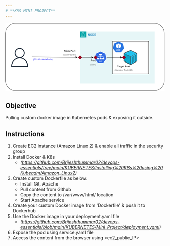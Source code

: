 ```yaml
---
# **K8S MINI PROJECT**
---
```

![Docker_Mini_project](https://github.com/Brijeshthummar02/devops-essentials/blob/main/KUBERNETES/Mini_Project/K8s_mini_project.drawio.png)

## Objective

Pulling custom docker image in Kubernetes pods & exposing it outside.

## Instructions

1. Create EC2 instance (Amazon Linux 2) & enable all traffic in the security group
2. Install Docker & K8s
   * *(<https://github.com/Brijeshthummar02/devops-essentials/tree/main/KUBERNETES/Installing%20K8s%20using%20Kubeadm/Amazon_Linux2>)*
3. Create custom Dockerfile as below:
   * Install Git, Apache
   * Pull content from Github
   * Copy the content to /var/www/html/ location
   * Start Apache service
4. Create your custom Docker image from 'Dockerfile' & push it to Dockerhub
5. Use the Docker image in your deployment.yaml file
   * *(<https://github.com/Brijeshthummar02/devops-essentials/blob/main/KUBERNETES/Mini_Project/deployment.yaml>)*
6. Expose the pod using service.yaml file
6. Access the content from the browser using <ec2_public_IP>
